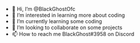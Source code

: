 - 👋 Hi, I’m @BlackGhostOfc
- 👀 I’m interested in learning more about coding
- 🌱 I’m currently learning some coding
- 💞️ I’m looking to collaborate on some projects 
- 📫 How to reach me BlackGhost#3958 on Discord

<!---
BlackGhostOfc/BlackGhostOfc is a ✨ special ✨ repository because its `README.md` (this file) appears on your GitHub profile.
You can click the Preview link to take a look at your changes.
--->
